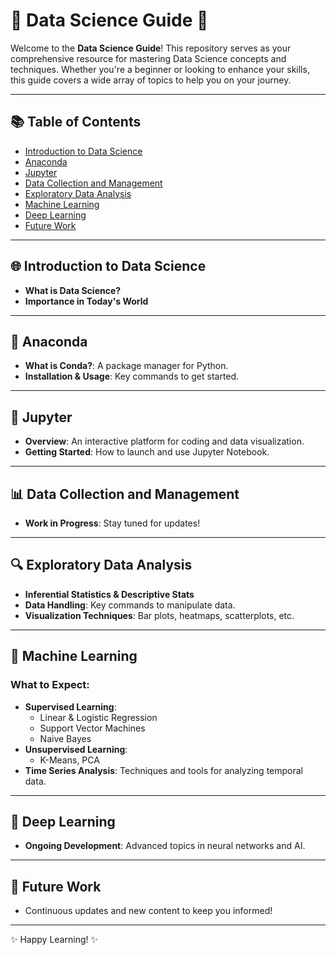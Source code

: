 # 🌟 Data Science Guide 🌟

Welcome to the **Data Science Guide**! This repository serves as your comprehensive resource for mastering Data Science concepts and techniques. Whether you're a beginner or looking to enhance your skills, this guide covers a wide array of topics to help you on your journey.

---

## 📚 Table of Contents

- [Introduction to Data Science](#introduction-to-data-science)
- [Anaconda](#anaconda)
- [Jupyter](#jupyter)
- [Data Collection and Management](#data-collection-and-management)
- [Exploratory Data Analysis](#exploratory-data-analysis)
- [Machine Learning](#machine-learning)
- [Deep Learning](#deep-learning)
- [Future Work](#future-work)

---

## 🌐 Introduction to Data Science

- **What is Data Science?**
- **Importance in Today's World**

---

## 🐍 Anaconda

- **What is Conda?**: A package manager for Python.
- **Installation & Usage**: Key commands to get started.

---

## 📓 Jupyter

- **Overview**: An interactive platform for coding and data visualization.
- **Getting Started**: How to launch and use Jupyter Notebook.

---

## 📊 Data Collection and Management

- **Work in Progress**: Stay tuned for updates!

---

## 🔍 Exploratory Data Analysis

- **Inferential Statistics & Descriptive Stats**
- **Data Handling**: Key commands to manipulate data.
- **Visualization Techniques**: Bar plots, heatmaps, scatterplots, etc.

---

## 🤖 Machine Learning

### What to Expect:
- **Supervised Learning**: 
  - Linear & Logistic Regression
  - Support Vector Machines
  - Naive Bayes
- **Unsupervised Learning**: 
  - K-Means, PCA
- **Time Series Analysis**: Techniques and tools for analyzing temporal data.

---

## 🚀 Deep Learning

- **Ongoing Development**: Advanced topics in neural networks and AI.

---

## 🔮 Future Work

- Continuous updates and new content to keep you informed!

---

✨ Happy Learning! ✨
